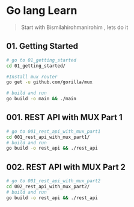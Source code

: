 # Go lang Learn

> Start with Bismilahirohmanirohim , lets do it  

## 01. Getting Started

``` bash
# go to 01_getting_started
cd 01_getting_started/

#Install mux router
go get -u github.com/gorilla/mux

# build and run 
go build -o main && ./main
```

## 001. REST API with MUX Part 1

``` bash
# go to 001_rest_api_with_mux_part1
cd 001_rest_api_with_mux_part1/
# build and run 
go build -o rest_api && ./rest_api
```

## 002. REST API with MUX Part 2    

``` bash
# go to 001_rest_api_with_mux_part2
cd 002_rest_api_with_mux_part2/
# build and run 
go build -o rest_api && ./rest_api
```
